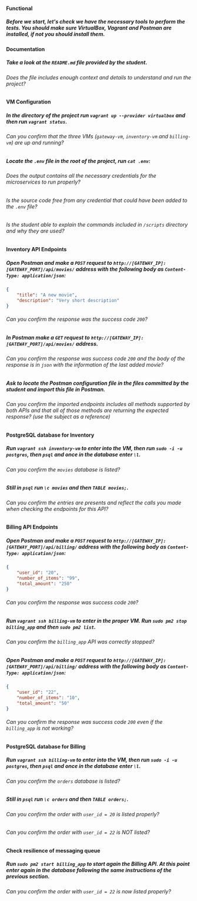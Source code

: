 #### Functional

##### Before we start, let's check we have the necessary tools to perform the tests. You should make sure VirtualBox, Vagrant and Postman are installed, if not you should install them.

#### Documentation

##### Take a look at the `README.md` file provided by the student.

###### Does the file includes enough context and details to understand and run the project?

#### VM Configuration

##### In the directory of the project run `vagrant up --provider virtualbox` and then run `vagrant status`.

###### Can you confirm that the three VMs (`gateway-vm`, `inventory-vm` and `billing-vm`) are up and running?

##### Locate the `.env` file in the root of the project, run `cat .env`:

###### Does the output contains all the necessary credentials for the microservices to run properly?

###### Is the source code free from any credential that could have been added to the `.env` file?

###### Is the student able to explain the commands included in `/scripts` directory and why they are used?

#### Inventory API Endpoints

##### Open Postman and make a `POST` request to `http://[GATEWAY_IP]:[GATEWAY_PORT]/api/movies/` address with the following body as `Content-Type: application/json`:
```json
{
    "title": "A new movie",
    "description": "Very short description"
}
```

###### Can you confirm the response was the success code `200`?

##### In Postman make a `GET` request to `http://[GATEWAY_IP]:[GATEWAY_PORT]/api/movies/` address.

###### Can you confirm the response was success code `200` and the body of the response is in `json` with the information of the last added movie?

##### Ask to locate the Postman configuration file in the files committed by the student and import this file in Postman.

###### Can you confirm the imported endpoints includes all methods supported by both APIs and that all of those methods are returning the expected response? (use the subject as a reference)

#### PostgreSQL database for Inventory

##### Run `vagrant ssh inventory-vm` to enter into the VM, then run `sudo -i -u postgres`, then `psql` and once in the database enter `\l`.

###### Can you confirm the `movies` database is listed?

##### Still in `psql` run `\c movies` and then `TABLE movies;`.

###### Can you confirm the entries are presents and reflect the calls you made when checking the endpoints for this API?

#### Billing API Endpoints

##### Open Postman and make a `POST` request to `http://[GATEWAY_IP]:[GATEWAY_PORT]/api/billing/` address with the following body as `Content-Type: application/json`:
```json
{
    "user_id": "20",
    "number_of_items": "99",
    "total_amount": "250"
}
```

###### Can you confirm the response was success code `200`?

##### Run `vagrant ssh billing-vm` to enter in the proper VM. Run `sudo pm2 stop billing_app` and then `sudo pm2 list`.

###### Can you confirm the `billing_app` API was correctly stopped?

##### Open Postman and make a `POST` request to `http://[GATEWAY_IP]:[GATEWAY_PORT]/api/billing/` address with the following body as `Content-Type: application/json`:
```json
{
    "user_id": "22",
    "number_of_items": "10",
    "total_amount": "50"
}
```

###### Can you confirm the response was success code `200` even if the `billing_app` is not working?

#### PostgreSQL database for Billing

##### Run `vagrant ssh billing-vm` to enter into the VM, then run `sudo -i -u postgres`, then `psql` and once in the database enter `\l`.

###### Can you confirm the `orders` database is listed?

##### Still in `psql` run `\c orders` and then `TABLE orders;`.

###### Can you confirm the order with `user_id = 20` is listed properly?

###### Can you confirm the order with `user_id = 22` is NOT listed?

#### Check resilience of messaging queue

##### Run `sudo pm2 start billing_app` to start again the Billing API. At this point enter again in the database following the same instructions of the previous section.

###### Can you confirm the order with `user_id = 22` is now listed properly?
